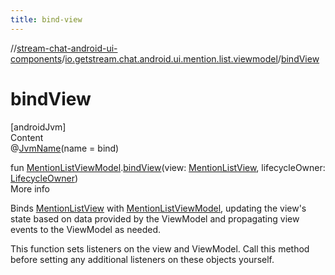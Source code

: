 ```yaml
---
title: bind-view
---
```

//[stream-chat-android-ui-components](../../index.md)/[io.getstream.chat.android.ui.mention.list.viewmodel](index.md)/[bindView](bindView.md)



# bindView  
[androidJvm]  
Content  
@[JvmName](https://kotlinlang.org/api/latest/jvm/stdlib/kotlin.jvm/-jvm-name/index.html)(name = bind)  
  
fun [MentionListViewModel](MentionListViewModel/index.md).[bindView](bindView.md)(view: [MentionListView](../io.getstream.chat.android.ui.mention.list/MentionListView/index.md), lifecycleOwner: [LifecycleOwner](https://developer.android.com/reference/kotlin/androidx/lifecycle/LifecycleOwner.html))  
More info  


Binds [MentionListView](../io.getstream.chat.android.ui.mention.list/MentionListView/index.md) with [MentionListViewModel](MentionListViewModel/index.md), updating the view's state based on data provided by the ViewModel and propagating view events to the ViewModel as needed.



This function sets listeners on the view and ViewModel. Call this method before setting any additional listeners on these objects yourself.

  



